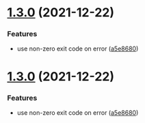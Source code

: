 # [1.3.0](https://github.com/BottlecapDave/Gitlab-Merge-Request-Reminder/compare/v1.2.2...v1.3.0) (2021-12-22)


### Features

* use non-zero exit code on error ([a5e8680](https://github.com/BottlecapDave/Gitlab-Merge-Request-Reminder/commit/a5e8680e4851fa1650a5a117ca368b507d1c46ac))

# [1.3.0](https://github.com/BottlecapDave/Gitlab-Merge-Request-Reminder/compare/v1.2.2...v1.3.0) (2021-12-22)


### Features

* use non-zero exit code on error ([a5e8680](https://github.com/BottlecapDave/Gitlab-Merge-Request-Reminder/commit/a5e8680e4851fa1650a5a117ca368b507d1c46ac))
